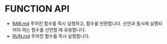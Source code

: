 # FUNCTION API
* [RAR.md](RAR.md) 주어진 함수를 즉시 실행하고, 함수를 반환합니다.  선언과 동시에 실행되어야 하는 함수를 선언할 때 유용합니다.
* [RUN.md](RUN.md) 주어진 함수를 즉시 실행합니다.
